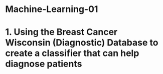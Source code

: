 # Machine-Learning-01
# 1. Using the Breast Cancer Wisconsin (Diagnostic) Database to create a classifier that can help diagnose patients
